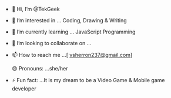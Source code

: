 - 👋 Hi, I’m @TekGeek
- 👀 I’m interested in ... Coding, Drawing & Writing
- 🌱 I’m currently learning ... JavaScript Programming
- 💞️ I’m looking to collaborate on ...
- 📫 How to reach me ...[
vsherron237@gmail.com]

  😄 Pronouns: ...she/her
- ⚡ Fun fact: ...It is my dream to be a Video Game & Mobile game developer

<!---
TekGeek2003/TekGeek2003 is a ✨ special ✨ repository because its `README.md` (this file) appears on your GitHub profile.
You can click the Preview link to take a look at your changes.
--->
